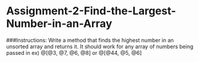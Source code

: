# Assignment-2-Find-the-Largest-Number-in-an-Array

###Instructions:
Write a method that finds the highest number in an unsorted array and returns it. It should work for any array of numbers being passed in ex) @[@3, @7, @6, @8] or @[@44, @5, @6]
